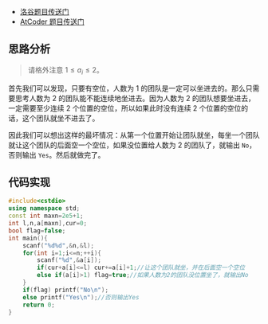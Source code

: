 - [洛谷题目传送门](https://www.luogu.com.cn/problem/AT_arc152_a)
- [AtCoder 题目传送门](https://atcoder.jp/contests/arc152/tasks/arc152_a)

## 思路分析

> 请格外注意 $1\le a_i\le2$。

首先我们可以发现，只要有空位，人数为 $1$ 的团队是一定可以坐进去的。那么只需要思考人数为 $2$ 的团队能不能连续地坐进去。因为人数为 $2$ 的团队想要坐进去，一定需要至少连续 $2$ 个位置的空位，所以如果此时没有连续 $2$ 个位置的空位的话，这个团队就坐不进去了。

因此我们可以想出这样的最坏情况：从第一个位置开始让团队就坐，每坐一个团队就让这个团队的后面空一个空位，如果没位置给人数为 $2$ 的团队了，就输出 `No`，否则输出 `Yes`。然后就做完了。

## 代码实现

```cpp
#include<cstdio>
using namespace std;
const int maxn=2e5+1;
int l,n,a[maxn],cur=0;
bool flag=false;
int main(){
	scanf("%d%d",&n,&l);
	for(int i=1;i<=n;++i){
		scanf("%d",&a[i]);
		if(cur+a[i]<=l) cur+=a[i]+1;//让这个团队就坐，并在后面空一个空位
		else if(a[i]>1) flag=true;//如果人数为2的团队没位置坐了，就输出No
	}
	if(flag) printf("No\n");
	else printf("Yes\n");//否则输出Yes
	return 0;
}
```